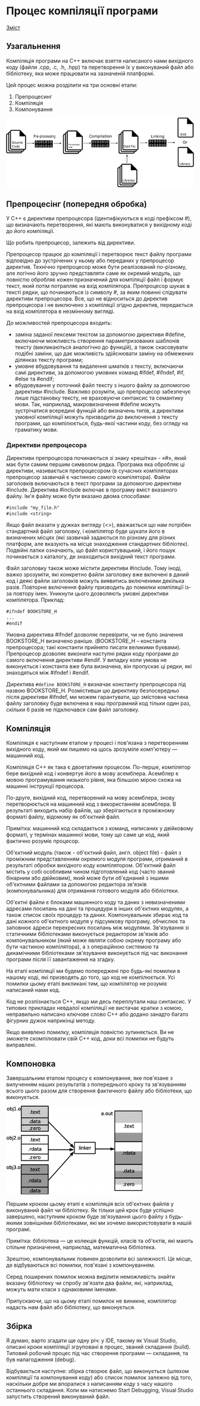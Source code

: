 # Процес компіляції програми

[Зміст](../README.md)

## Узагальнення



Компіляція програми на C++ включає взяття написаного нами вихідного коду (файли .cpp, .c, .h, .hpp) та перетворення їх у виконуваний файл або бібліотеку, яка може працювати на зазначеній платформі.

Цей процес можна розділити на три основні етапи:

1. Препроцесинг
2. Компіляція
3. Компонування

![Етапи створення виконуваного файлу](img/02-011.png)

## Препроцесінг (попередня обробка)
У C++ є директиви препроцесора (ідентифікуються в коді префіксом #), що визначають перетворення, які мають виконуватися у вихідному коді до його компіляції.

Що робить препроцесор, залежить від директиви.

Препроцесор працює до компіляції і перетворює текст файлу програми відповідно до зустрічених у ньому або переданих у препроцесор директив. Технічно препроцесор може бути реалізований по-різному, але логічно його зручно представляти саме як окремий модуль, що повністю обробляє кожен призначений для компіляції файл і формує текст, який потім потрапляє на вхід компілятора. Препроцесор шукає в тексті рядки, що починаються із символу #, за яким повинні слідувати директиви препроцесора. Все, що не відноситься до директив препроцесора і не виключено з компіляції згідно директив, передається на вхід компілятора в незмінному вигляді.

До можливостей препроцесора входить:

- заміна заданої лексеми текстом за допомогою директиви #define, включаючи можливість створення параметризованих шаблонів тексту (викликаються аналогічно до функцій), а також скасовувати подібні заміни, що дає можливість здійснювати заміну на обмежених ділянках тексту програми;
- умовне вбудовування та видалення шматків з тексту, включаючи самі директиви, за допомогою умовних команд #ifdef, #ifndef, #if, #else та #endif;
- вбудовування у поточний файл тексту з іншого файлу за допомогою директиви #include.
Важливо розуміти, що препроцесор забезпечує лише підстановку тексту, не враховуючи синтаксис та семантику мови. Так, наприклад, макровизначення #define можуть зустрічатися всередині функцій або визначень типів, а директиви умовної компіляції можуть призводити до виключення з тексту програми, що компілюється, будь-якої частини коду, без огляду на граматику мови.

### Директиви препроцесора

Директиви препроцесора починаються зі знаку «решітка» - «#», який має бути самим першим символом рядка. Програма яка обробляє ці директиви, називається препроцесором (в сучасних компіляторах препроцесор зазвичай є частиною самого компілятора). Файли заголовків включаються в текст програми за допомогою директиви #include. Директива #include включає в програму вміст вказаного файлу. Ім'я файлу може бути вказано двома способами:
```
#include "my_file.h"
#include <string>
```
Якщо файл вказати у дужках вигляду (<>), вважається що нам потрібен стандартний файл заголовку, і компілятор буде шукати його в визначених місцях (які зазвичай задаються по різному для різних платформ, але вказують на місце знаходження стандартних бібліотек). Подвійні лапки означають, що файл користувацький, і його пошук починається з каталогу, де знаходиться вихідний текст програми.

Файл заголовку також може містити директиви #include. Тому іноді, важко зрозуміти, які конкретно файли заголовку вже включені в даний код і деякі файли заголовків можуть виявитись включеними декілька разів. Повторне включення файлу призводить до помилки компіляції із-за повтору імен. Уникнути цього дозволяють умовні директиви компілятора. Приклад:
```
#ifndef BOOKSTORE_H
...
#endif
```
Умовна директива #ifndef дозволяє перевірити, чи не було значення BOOKSTORE_H визначено раніше. (BOOKSTORE_H – константа препроцесора; такі константи прийнято писати великими буквами). Препроцесор дозволяє виконати наступні рядки коду програми до самого включення директиви #endif. У випадку коли умова не виконується і константа вже була визначена, він пропускає ці рядки, які знаходяться між #ifndef і #endif.

Директива `#define BOOKSTORE_H` визначає константу препроцесора під назвою BOOKSTORE_H. Розмістивши цю директиву безпосередньо після директиви #ifndef, ми можем гарантувати, що змістовна частина файлу заголовку буде включена в наш програмний код тільки один раз, скільки б разів не підключався сам файл заголовку.

## Компіляція
Компіляція є наступним етапом у процесі і пов'язана з перетворенням вихідного коду, який ми пишемо на щось зрозуміле комп'ютеру — машинний код.

Компіляція C++ як така є двоетапним процесом. По-перше, компілятор бере вихідний код і конвертує його в мову асемблера. Асемблер є мовою програмування низького рівня, яка більшою мірою схожа на машинні інструкції процесора.

По-друге, вихідний код, перетворений на мову асемблера, знову перетворюється на машинний код з використанням асемблера. В результаті виходить набір файлів, що зберігаються в проміжному форматі файлу, відомому як об'єктний файл.

Примітка: машинний код складається з команд, написаних у двійковому форматі, у термінах машинної мови, тому що саме це код, який фактично розуміє процесор.

Об'єктний модуль (також - об'єктний файл, англ. object file) - файл з проміжним представленням окремого модуля програми, отриманий в результаті обробки вихідного коду компілятором. Об'єктний файл містить у собі особливим чином підготовлений код (часто званий бінарним або двійковим), який може бути об'єднаний з іншими об'єктними файлами за допомогою редактора зв'язків (компонувальника) для отримання готового модуля або бібліотеки.

Об'єктні файли є блоками машинного коду та даних з невизначеними адресами посилань на дані та процедури в інших об'єктних модулях, а також список своїх процедур та даних. Компонувальник збирає код та дані кожного об'єктного модуля у підсумкову програму, обчислює та заповнює адреси перехресних посилань між модулями. Зв'язування зі статичними бібліотеками виконується редактором зв'язків або компонувальником (який може являти собою окрему програму або бути частиною компілятора), а з операційною системою та динамічними бібліотеками зв'язування виконується під час виконання програми після її завантаження на згадку.

На етапі компіляції ми будемо попереджені про будь-які помилки в нашому коді, які призводять до того, що код не компілюється. Усі помилки цьому етапі викликані тим, що компілятор не розуміє написаний нами код.

Код не розпізнається C++, якщо ми десь переплутали наш синтаксис. У типових прикладах невдалої компіляції не вистачає крапки з комою, неправильно написано ключове слово C++ або додано занадто багато фігурних дужок наприкінці методу.

Якщо виявлено помилку, компіляція повністю зупиняється. Ви не зможете скомпілювати свій C++ код, доки всі помилки не будуть виправлені.

## Компоновка
Завершальним етапом процесу є компонування, яке пов'язане з вилученням наших результатів з попереднього кроку та зв'язуванням всього цього разом для створення фактичного файлу або бібліотеки, що виконується.

![Компоновка](img/02-021.png)

Першим кроком цьому етапі є компіляція всіх об'єктних файлів у виконуваний файл чи бібліотеку. Як тільки цей крок буде успішно завершено, наступним кроком буде зв'язування цього файлу з будь-якими зовнішніми бібліотеками, які ми хочемо використовувати в нашій програмі.

Примітка: бібліотека — це колекція функцій, класів та об'єктів, які мають спільне призначення, наприклад, математична бібліотека.

Зрештою, компонувальник повинен дозволити всі залежності. Це місце, де відбуваються всі помилки, пов'язані з компонуванням.

Серед поширених помилок можна виділити неможливість знайти вказану бібліотеку чи спробу зв'язати два файли, які, наприклад, можуть мати класи з однаковими іменами.

Припускаючи, що на цьому етапі помилок не виникне, компілятор надасть нам файл або бібліотеку, що виконується.

## Збірка
Я думаю, варто згадати ще одну річ: у IDE, такому як Visual Studio, описані кроки компіляції згруповані в процес, званий складання (build). Типовий робочий процес під час створення програми — складання, та був налагодження (debug).

Відбувається наступне: збірка створює файл, що виконується (шляхом компіляції та компонування коду) або список помилок залежно від того, наскільки добре ми впоралися з написанням коду з часу нашого останнього складання. Коли ми натиснемо Start Debugging, Visual Studio запустить створений виконуваний файл.